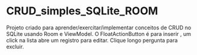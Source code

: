 # CRUD_simples_SQLite_ROOM
 Projeto criado para aprender/exercitar/implementar conceitos de CRUD no SQLite usando Room e ViewModel.
 O FloatActionButton é para inserir , um click na lista abre um registro para editar.
 Clique longo pergunta para excluir.
 
